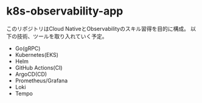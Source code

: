 # k8s-observability-app

このリポジトリはCloud NativeとObservabilityのスキル習得を目的に構成。
以下の技術、ツールを取り入れていく予定。

- Go(gRPC)
- Kubernetes(EKS)
- Helm
- GitHub Actions(CI)
- ArgoCD(CD)
- Prometheus/Grafana
- Loki
- Tempo